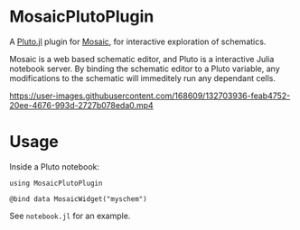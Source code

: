 # MosaicPlutoPlugin

A [Pluto.jl](https://plutojl.org/) plugin for [Mosaic](https://github.com/NyanCAD/Mosaic), for interactive exploration of schematics.

Mosaic is a web based schematic editor, and Pluto is a interactive Julia notebook server.
By binding the schematic editor to a Pluto variable, any modifications to the schematic will immeditely run any dependant cells.

https://user-images.githubusercontent.com/168609/132703936-feab4752-20ee-4676-993d-2727b078eda0.mp4

# Usage

Inside a Pluto notebook:
```
using MosaicPlutoPlugin

@bind data MosaicWidget("myschem")
```

See `notebook.jl` for an example.
